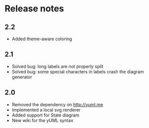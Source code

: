 # Release notes

## 2.2
* Added theme-aware coloring

## 2.1
* Solved bug: long labels are not properly split
* Solved bug: some special characters in labels crash the diagram generator

## 2.0
* Removed the dependency on http://yuml.me
* Implemented a local svg renderer
* Added support for State diagram
* New wiki for the yUML syntax